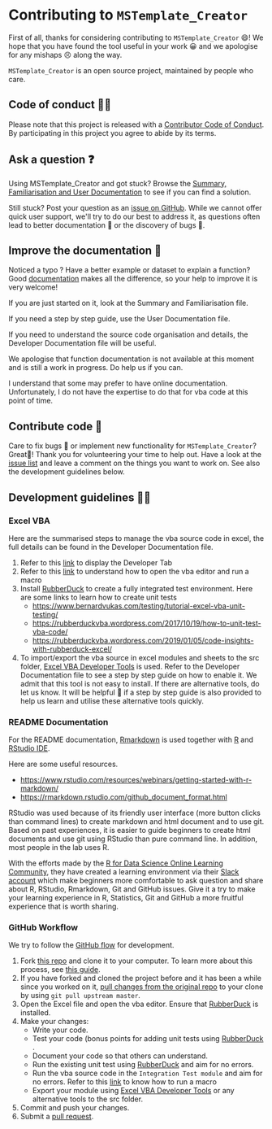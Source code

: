 # Contributing to `MSTemplate_Creator`

First of all, thanks for considering contributing to `MSTemplate_Creator` 😄! We hope that you have found the tool useful in your work 😀 and we apologise for any mishaps 😣 along the way.

`MSTemplate_Creator` is an open source project, maintained by people who care.

## Code of conduct 👩‍🏫

Please note that this project is released with a [Contributor Code of Conduct](CODE_OF_CONDUCT.md). By participating in this project you agree to abide by its terms.

## Ask a question ❓️

Using MSTemplate_Creator and got stuck? 
Browse the [Summary, Familiarisation and User Documentation](https://github.com/SLINGhub/MSTemplate_Creator/tree/master/docs) to see if you can find a solution. 

Still stuck? Post your question as an [issue on GitHub](https://github.com/SLINGhub/MSTemplate_Creator/issues). While we cannot offer quick user support, we'll try to do our best to address it, as questions often lead to better documentation 📜 or the discovery of bugs 🐛.

## Improve the documentation 📜

Noticed a typo ? 
Have a better example or dataset to explain a function? Good [documentation](https://github.com/SLINGhub/MSTemplate_Creator/tree/master/docs) makes all the difference, so your help to improve it is very welcome!

If you are just started on it, look at the Summary and Familiarisation file. 

If you need a step by step guide, use the User Documentation file.

If you need to understand the source code organisation and details, the Developer Documentation file will be useful.

We apologise that function documentation is not available at this moment and is still a work in progress. Do help us if you can.

I understand that some may prefer to have online documentation. Unfortunately, I do not have the expertise to do that for vba code at this point of time.

## Contribute code 📝

Care to fix bugs 🐛 or implement new functionality for `MSTemplate_Creator`? Great👏! Thank you for volunteering your time to help out. Have a look at the [issue list](https://github.com/SLINGhub/MSTemplate_Creator/issues) and leave a comment on the things you want to work on. See also the development guidelines below.

## Development guidelines 👨‍💻

### Excel VBA
Here are the summarised steps to manage the vba source code in excel, the full details can be found in the Developer Documentation file.

1. Refer to this [link](https://www.excel-easy.com/examples/developer-tab.html) to display the Developer Tab
2. Refer to this [link](https://spreadsheeto.com/vba-editor/) to understand how to open the vba editor and run a macro
3. Install [RubberDuck](http://rubberduckvba.com/) to create a fully integrated test environment. Here are some links to learn how to create unit tests
    * https://www.bernardvukas.com/testing/tutorial-excel-vba-unit-testing/
    * https://rubberduckvba.wordpress.com/2017/10/19/how-to-unit-test-vba-code/
    * https://rubberduckvba.wordpress.com/2019/01/05/code-insights-with-rubberduck-excel/
4. To import/export the vba source in excel modules and sheets to the src folder, [Excel VBA Developer Tools](http://vbatools.sourceforge.net/) is used. Refer to the Developer Documentation file to see a step by step guide on how to enable it. We admit that this tool is not easy to install. If there are alternative tools, do let us know. It will be helpful 🙏 if a step by step guide is also provided to help us learn and utilise these alternative tools quickly.

### README Documentation

For the README documentation, [Rmarkdown](https://rmarkdown.rstudio.com/) is used together with [R](https://www.r-project.org/) and [RStudio IDE](https://www.rstudio.com/products/rstudio/download/).

Here are some useful resources.
  * https://www.rstudio.com/resources/webinars/getting-started-with-r-markdown/ 
  * https://rmarkdown.rstudio.com/github_document_format.html

RStudio was used because of its friendly user interface (more button clicks than command lines) to create markdown and html document and to use git. Based on past experiences, it is easier to guide beginners to create html documents and use git using RStudio than pure command line. In addition, most people in the lab uses R. 

With the efforts made by the [R for Data Science Online Learning Community](https://www.rfordatasci.com/), they have created a learning environment via their [Slack account](http://r4ds.io/join) which make beginners more comfortable to ask question and share about R, RStudio, Rmarkdown, Git and GitHub issues. Give it a try to make your learning experience in R, Statistics, Git and GitHub a more fruitful experience that is worth sharing.

### GitHub Workflow

We try to follow the [GitHub flow](https://guides.github.com/introduction/flow/) for development.

1. Fork [this repo](https://github.com/SLINGhub/MSTemplate_Creator) and clone it to your computer. To learn more about this process, see [this guide](https://guides.github.com/activities/forking/).
2. If you have forked and cloned the project before and it has been a while since you worked on it, [pull changes from the original repo](https://help.github.com/articles/merging-an-upstream-repository-into-your-fork/) to your clone by using `git pull upstream master`.
3. Open the Excel file and open the vba editor. Ensure that [RubberDuck](http://rubberduckvba.com/) is installed.
4. Make your changes:
    * Write your code.
    * Test your code (bonus points for adding unit tests using [RubberDuck](http://rubberduckvba.com/) .
    * Document your code so that others can understand.
    * Run the existing unit test using [RubberDuck](http://rubberduckvba.com/) and aim for no errors.
    * Run the vba source code in the `Integration Test module` and aim for no errors. Refer to this [link](https://spreadsheeto.com/vba-editor/) to know how to run a macro
    * Export your module using [Excel VBA Developer Tools](http://vbatools.sourceforge.net/) or any alternative tools to the src folder.
5. Commit and push your changes.
6. Submit a [pull request](https://guides.github.com/activities/forking/#making-a-pull-request).

